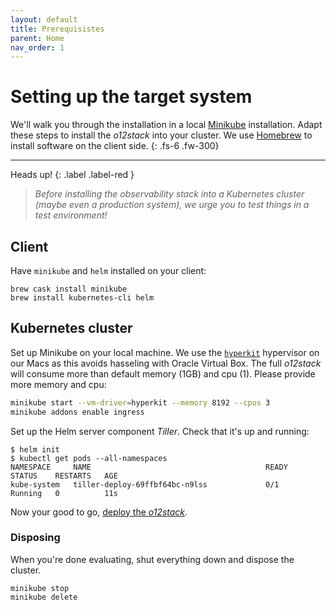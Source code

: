 ```yaml
---
layout: default
title: Prerequisistes
parent: Home
nav_order: 1
---
```


# Setting up the target system

We'll walk you through the installation in a local [Minikube](https://kubernetes.io/docs/setup/minikube/) installation. Adapt
these steps to install the _o12stack_ into your cluster. We use
[Homebrew](https://brew.sh/) to install software on the client side.
{: .fs-6 .fw-300}

* * *

Heads up!
{: .label .label-red }
> _Before installing the observability stack into a Kubernetes cluster 
> (maybe even a production system), we urge you to test things in a test
> environment!_

## Client

Have `minikube` and `helm` installed on your client:

    brew cask install minikube
    brew install kubernetes-cli helm

## Kubernetes cluster

Set up Minikube on your local machine. We use the [`hyperkit`](https://github.com/kubernetes/minikube/blob/master/docs/drivers.md#hyperkit-driver)
hypervisor on our Macs as this avoids hasseling with Oracle Virtual Box. The full
_o12stack_ will consume more than default memory (1GB) and cpu (1). Please provide
more memory and cpu:

```bash
minikube start --vm-driver=hyperkit --memory 8192 --cpus 3
minikube addons enable ingress
```

Set up the Helm server component _Tiller_. Check that it's up and running:
```
$ helm init
$ kubectl get pods --all-namespaces
NAMESPACE     NAME                                       READY   STATUS    RESTARTS   AGE
kube-system   tiller-deploy-69ffbf64bc-n9lss             0/1     Running   0          11s
```

Now your good to go, [deploy the _o12stack_](quickstart.html).

### Disposing

When you're done evaluating, shut everything down and dispose the cluster.

    minikube stop
    minikube delete
